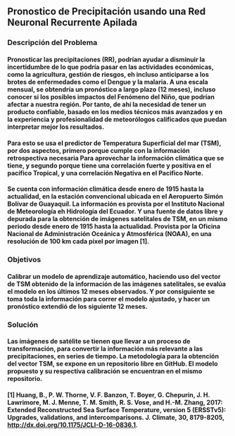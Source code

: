 ## Pronostico de Precipitación usando una Red Neuronal Recurrente Apilada

### Descripción del Problema

#### Pronosticar las precipitaciones (RR), podrían ayudar a disminuir la incertidumbre de lo que podría pasar en las actividades económicas, como la agricultura, gestión de riesgos, eh incluso anticiparse a los brotes de enfermedades como el Dengue y la malaria. A una escala mensual, se obtendría un pronóstico a largo plazo (12 meses), incluso conocer si los posibles impactos del Fenómeno del Niño, que podrían afectar a nuestra región. Por tanto, de ahí la necesidad de tener un producto confiable, basado en los medios técnicos más avanzados y en la experiencia y profesionalidad de meteorólogos calificados que puedan interpretar mejor los resultados. 
#### Para esto se usa el predictor de Temperatura Superficial del mar (TSM), por dos aspectos, primero porque cumple con la información retrospectiva necesaria Para aprovechar la información climática que se tiene, y segundo porque tiene una correlación fuerte y positiva en el pacífico Tropical, y una correlación Negativa en el Pacifico Norte.  
#### Se cuenta con información climática desde enero de 1915 hasta la actualidad, en la estación convencional ubicada en el Aeropuerto Simón Bolívar de Guayaquil. La información es provista por el Instituto Nacional de Meteorología eh Hidrología del Ecuador. Y una fuente de datos libre y depurada para la obtención de imágenes satelitales de TSM, en un mismo periodo desde enero de 1915 hasta la actualidad. Provista por la Oficina Nacional de Administración Oceánica y Atmosférica (NOAA), en una resolución de 100 km cada pixel por imagen [1].

### Objetivos
#### Calibrar un modelo de aprendizaje automático, haciendo uso del vector de TSM obtenido de la información de las imágenes satelitales, se evalúa el modelo en los últimos 12 meses observados. Y por consiguiente se toma toda la información para correr el modelo ajustado, y hacer un pronóstico extendió de los siguiente 12 meses.

### Solución
#### Las imágenes de satélite se tienen que llevar a un proceso de transformación, para convertir la información más relevante a las precipitaciones, en series de tiempo. La metodología para la obtención del vector TSM, se expone en un repositorio libre en GitHub. El modelo propuesto y su respectiva calibración se encuentran en el mismo repositorio.


#### [1] Huang, B., P. W. Thorne, V. F. Banzon, T. Boyer, G. Chepurin, J. H. Lawrimore, M. J. Menne, T. M. Smith, R. S. Vose, and H.-M. Zhang, 2017: Extended Reconstructed Sea Surface Temperature, version 5 (ERSSTv5): Upgrades, validations, and intercomparisons. J. Climate, 30, 8179-8205, http://dx.doi.org/10.1175/JCLI-D-16-0836.1.
